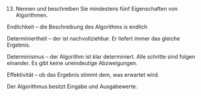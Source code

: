 13. Nennen und beschreiben Sie mindestens fünf Eigenschaften von Algorithmen.

Endlichkeit – die Beschreibung des Algorithms is endlich

Determiniertheit – der ist nachvollziehbar. Er liefert immer das gleiche Ergebnis.

Determinismus – der Algorithm ist klar determiniert. Alle schritte sind folgen einander. Es gibt keine uneindeutige Abzweigungen. 

Effektivität – ob das Ergebnis stimmt dem, was erwartet wird. 

Der Algorithmus besitzt Eingabe und Ausgabewerte.